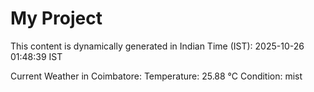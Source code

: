 # My Project

This content is dynamically generated in Indian Time (IST): 2025-10-26 01:48:39 IST


Current Weather in Coimbatore:
Temperature: 25.88 °C
Condition: mist
